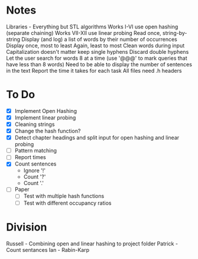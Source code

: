 # Notes
Libraries - Everything but STL algorithms
Works I-VI use open hashing (separate chaining)
Works VII-XII use linear probing
Read once, string-by-string
Display (and log) a list of words by their number of occurrences
    Display once, most to least
    Again, least to most
Clean words during input
    Capitalization doesn't matter
    keep single hyphens
    Discard double hyphens
Let the user search for words
    8 at a time (use '@@@' to mark queries that have less than 8 words)
Need to be able to display the number of sentences in the text
Report the time it takes for each task
All files need .h headers

# To Do
 - [x] Implement Open Hashing
 - [x] Implement linear probing
 - [x] Cleaning strings
 - [x] Change the hash function?
 - [x] Detect chapter headings and split input for open hashing and linear probing
 - [ ] Pattern matching
 - [ ] Report times
 - [x] Count sentences
   - Ignore '!'
   - Count '?'
   - Count '.'
 - [ ] Paper
   - [ ] Test with multiple hash functions
   - [ ] Test with different occupancy ratios

# Division
Russell - Combining open and linear hashing to project folder
Patrick - Count sentances
Ian - Rabin-Karp

